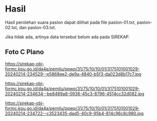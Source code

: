 # Hasil

Hasil perolehan suara paslon dapat dilihat pada file paslon-01.txt, paslon-02.txt, dan paslon-03.txt.

Jika tidak ada, artinya data tersebut belum ada pada SIREKAP.

## Foto C Plano

https://sirekap-obj-formc.kpu.go.id/da4a/pemilu/ppwp/31/75/10/10/01/3175101001029-20240214-234529--e5868ee2-de9a-4840-b5f3-da023d8b17c7.jpg

https://sirekap-obj-formc.kpu.go.id/da4a/pemilu/ppwp/31/75/10/10/01/3175101001029-20240214-234634--be8489a8-0936-45c3-8796-4514cc32d082.jpg

https://sirekap-obj-formc.kpu.go.id/da4a/pemilu/ppwp/31/75/10/10/01/3175101001029-20240214-234722--c3523435-dad5-40c9-95b4-814c96c8c980.jpg
